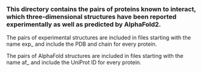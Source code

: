 <h3>This directory contains the pairs of proteins known to interact, which three-dimensional structures have been reported experimentally as well as predicted by AlphaFold2.</h3>
<p></p>The pairs of experimental structures are included in files starting with the name exp_ and include the PDB and chain for every protein.</p>
<p></p>The pairs of AlphaFold structures are included in files starting with the name af_ and include the UniProt ID for every protein.</p>
